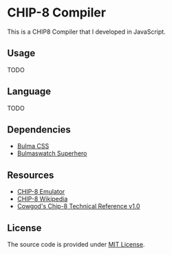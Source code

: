 # CHIP-8 Compiler

This is a CHIP8 Compiler that I developed in JavaScript.

## Usage

TODO

## Language

TODO

## Dependencies

- [Bulma CSS](https://bulma.io/)
- [Bulmaswatch Superhero](https://jenil.github.io/bulmaswatch/superhero/)

## Resources

- [CHIP-8 Emulator](https://github.com/cinar/Chip8EmulatorJS)
- [CHIP-8 Wikipedia](https://en.wikipedia.org/wiki/CHIP-8)
- [Cowgod's Chip-8 Technical Reference v1.0](http://devernay.free.fr/hacks/chip8/C8TECH10.HTM)

## License

The source code is provided under [MIT License](LICENSE).
